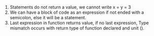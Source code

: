1. Statements do not return a value, we cannot write x = y = 3
2. We can have a block of code as an expression if not ended with a semicolon, else it will be a statement.
3. Last expression in function returns value, if no last expression, Type mismatch occurs with return type of function declared and unit ().